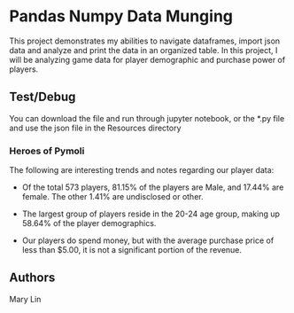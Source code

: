 # Pandas Numpy Data Munging

This project demonstrates my abilities to navigate dataframes, import json data and analyze and print the data in an organized table. In this project, I will be analyzing game data for player demographic and purchase power of players. 

## Test/Debug

You can download the file and run through jupyter notebook, or the *.py file and use the json file in the Resources directory

### Heroes of Pymoli

The following are interesting trends and notes regarding our player data:

* Of the total 573 players, 81.15% of the players are Male, and 17.44% are female. The other 1.41% are undisclosed or other. 

* The largest group of players reside in the 20-24 age group, making up 58.64% of the player demographics. 

* Our players do spend money, but with the average purchase price of less than $5.00, it is not a significant portion of the revenue.

## Authors

Mary Lin
